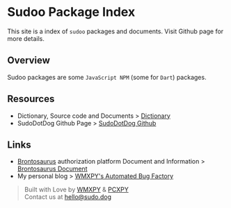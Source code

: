 # Sudoo Package Index

This site is a index of `sudoo` packages and documents. Visit Github page for more details.

## Overview

Sudoo packages are some `JavaScript NPM` (some for `Dart`) packages.

## Resources

-   Dictionary, Source code and Documents > [Dictionary](./dictionary)
-   SudoDotDog Github Page > [SudoDotDog Github](//github.com/SudoDotDog)

## Links

-   [Brontosaurus](//github.com/SudoDotDog/Brontosaurus) authorization platform Document and Information > [Brontosaurus Document](//brontosaurus.land)
-   My personal blog > [WMXPY's Automated Bug Factory](//mengw.io)

> Built with Love by [WMXPY](//github.com/WMXPY) & [PCXPY](//github.com/PCXPY)  
> Contact us at [hello@sudo.dog](mailto://hello@sudo.dog)
